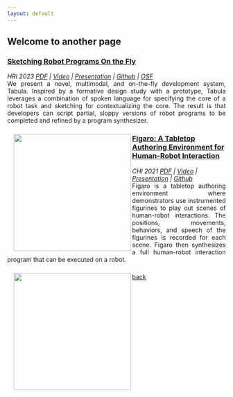```yaml
---
layout: default
---
```


## Welcome to another page

<div class="row">
	<div class="column_left">
		<text>
      <h3><a href="https://dl.acm.org/doi/abs/10.1145/3568162.3576991" target="_blank" class="link_grey">Sketching Robot Programs On the Fly</a></h3>
			<p style="margin:0;"><em>HRI 2023</em> <i class="fa fa-clock-o smaller_font" aria-hidden="true"><a href="https://arxiv.org/pdf/2302.03088.pdf" target="_blank" class="link_grey">PDF</a> | <a href="" target="_blank" class="link_grey">Video</a> | <a href="" target="_blank" class="link_grey">Presentation</a> | <a href="https://github.com/Wisc-HCI/Tabula" target="_blank" class="link_grey">Github</a> | <a href="https://osf.io/jktph/" target="_blank" class="link_grey">OSF</a></i></p>
			<p align="justify" style="margin:0;">We present a novel, multimodal, and on-the-fly development system, Tabula. Inspired by a formative design study with a prototype, Tabula leverages a combination of spoken language for specifying the core of a robot task and sketching for contextualizing the core. The result is that developers can script partial, sloppy versions of robot programs to be completed and refined by a program synthesizer.</p>
		</text>
	</div>
  <div class="column_right">
		<text>
      <h3></h3>
      <p></p>
			<img align="left" src="/images/tabula-teaser.jpg" style="padding-left: 15px;" width="270px">
		</text>
	</div>
</div>

<div class="row">
	<div class="column_left">
		<text>
      <h3><a href="https://dl.acm.org/doi/abs/10.1145/3411764.3446864" target="_blank" class="link_grey">Figaro: A Tabletop Authoring Environment for Human-Robot Interaction</a></h3>
			<p style="margin:0;"><em>CHI 2021</em> <i class="fa fa-clock-o smaller_font" aria-hidden="true"><a href="https://par.nsf.gov/servlets/purl/10210854" target="_blank" class="link_grey">PDF</a> | <a href="https://www.youtube.com/watch?v=bQP1GYbda5I" target="_blank" class="link_grey">Video</a> | <a href="https://www.youtube.com/watch?v=7ox53gOHx4I&t=2s" target="_blank" class="link_grey">Presentation</a> | <a href="https://github.com/Wisc-HCI/Figaro" target="_blank" class="link_grey">Github</a></i></p>
			<p align="justify" style="margin:0;">Figaro is a tabletop authoring environment where demonstrators use instrumented figurines to play out scenes of human-robot interactions. The positions, movements, behaviors, and speech of the figurines is recorded for each scene. Figaro then synthesizes a full human-robot interaction program that can be executed on a robot.</p>
		</text>
	</div>
  <div class="column_right">
		<text>
      <h3></h3>
      <p></p>
			<img align="left" src="/images/figaro-figures.jpeg" style="padding-left: 15px;" width="270px">
		</text>
	</div>
</div>

[back](./)
